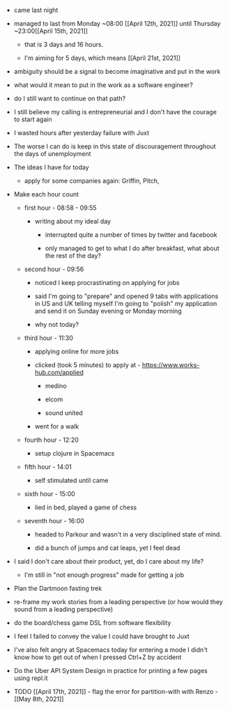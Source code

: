 - came last night

- managed to last from Monday ~08:00 [[April 12th, 2021]] until Thursday ~23:00[[April 15th, 2021]]
	 - that is 3 days and 16 hours.

	 - I'm aiming for 5 days, which means [[April 21st, 2021]]

- ambiguity should be a signal to become imaginative and put in the work

- what would it mean to put in the work as a software engineer?

- do I still want to continue on that path?

- I still believe my calling is entrepreneurial and I don't have the courage to start again

- I wasted hours after yesterday failure with Juxt

- The worse I can do is keep in this state of discouragement throughout the days of unemployment

- The ideas I have for today
	 - apply for some companies again: Griffin, Pitch, 

- Make each hour count
	 - first hour - 08:58 - 09:55
		 - writing about my ideal day
			 - interrupted quite a number of times by twitter and facebook

			 - only managed to get to what I do after breakfast, what about the rest of the day?

	 - second hour - 09:56
		 - noticed I keep procrastinating on applying for jobs

		 - said I'm going to "prepare" and opened 9 tabs with applications in US and UK telling myself I'm going to "polish" my application and send it on Sunday evening or Monday morning

		 - why not today?

	 - third hour - 11:30
		 - applying online for more jobs

		 - clicked (took 5 minutes) to apply at - https://www.works-hub.com/applied
			 - medino

			 - elcom

			 - sound united

		 - went for a walk

	 - fourth hour - 12:20
		 - setup clojure in Spacemacs

	 - fifth hour - 14:01
		 - self stimulated until came

	 - sixth hour - 15:00
		 - lied in bed, played a game of chess

	 - seventh hour - 16:00
		 - headed to Parkour and wasn't in a very disciplined state of mind.

		 - did a bunch of jumps and cat leaps, yet I feel dead

- I said I don't care about their product, yet, do I care about my life?
	 - I'm still in "not enough progress" made for getting a job

- Plan the Dartmoon fasting trek

- re-frame my work stories from a leading perspective (or how would they sound from a leading perspective)

- do the board/chess game DSL from software flexibility

- I feel I failed to convey the value I could have brought to Juxt

- I've also felt angry at Spacemacs today for entering a mode I didn't know how to get out of when I pressed Ctrl+Z by accident

- Do the Uber API System Design in practice for printing a few pages using repl.it

- TODO [[April 17th, 2021]] - flag the error for partition-with with Renzo - [[May 8th, 2021]]
